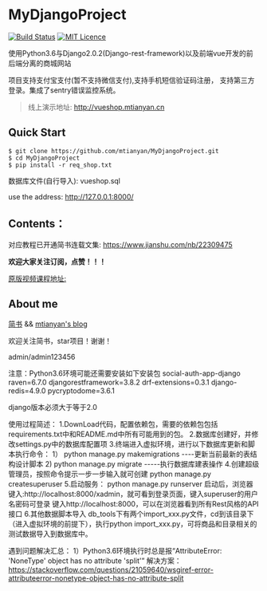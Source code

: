 # MyDjangoProject

[![Build Status](https://travis-ci.org/mtianyan/hexoBlog-Github.svg?branch=master)](https://travis-ci.org/mtianyan/hexoBlog-Github)
[![MIT Licence](https://badges.frapsoft.com/os/mit/mit.svg?v=103)](https://opensource.org/licenses/mit-license.php)

使用Python3.6与Django2.0.2(Django-rest-framework)以及前端vue开发的前后端分离的商城网站

项目支持支付宝支付(暂不支持微信支付),支持手机短信验证码注册， 支持第三方登录。集成了sentry错误监控系统。

>线上演示地址: http://vueshop.mtianyan.cn

## Quick Start

```
$ git clone https://github.com/mtianyan/MyDjangoProject.git
$ cd MyDjangoProject
$ pip install -r req_shop.txt
```

数据库文件(自行导入): vueshop.sql

use the address: http://127.0.0.1:8000/

## Contents：


对应教程已开通简书连载文集: https://www.jianshu.com/nb/22309475

**欢迎大家关注订阅，点赞！！！**

[原版视频课程地址:](https://coding.imooc.com/learn/list/131.html)

## About me

[简书](https://www.jianshu.com/u/db9a7a0daa1f) && [mtianyan's blog](http://blog.mtianyan.cn/)


欢迎关注简书，star项目！谢谢！






admin/admin123456





注意：Python3.6环境可能还需要安装如下安装包
social-auth-app-django
raven=6.7.0
djangorestframework=3.8.2
drf-extensions=0.3.1
django-redis=4.9.0
pycryptodome=3.6.1

django版本必须大于等于2.0


使用过程简述：
1.DownLoad代码，配置依赖包，需要的依赖包包括requirements.txt中和README.md中所有可能用到的包。
2.数据库创建好，并修改settings.py中的数据库配置项
3.终端进入虚拟环境，进行以下数据库更新和脚本执行命令：
   1） python manage.py makemigrations ----更新当前最新的表结构设计脚本
   2)  python manage.py migrate -----执行数据库建表操作
4.创建超级管理员，按照命令提示一步一步输入就可创建
    python manage.py createsuperuser
5.启动服务：
    python manage.py runserver
    启动后，浏览器键入:http://localhost:8000/xadmin，就可看到登录页面，键入superuser的用户名密码可登录
    键入http://localhost:8000，可以在浏览器看到所有Rest风格的API接口
6.其他数据脚本导入
   db_tools下有两个import_xxx.py文件，cd到该目录下（进入虚拟环境的前提下），执行python import_xxx.py，可将商品和目录相关的测试数据导入到数据库中。


遇到问题解决汇总：
1）Python3.6环境执行时总是报“AttributeError: 'NoneType' object has no attribute 'split'”
解决方案：https://stackoverflow.com/questions/21059640/wsgiref-error-attributeerror-nonetype-object-has-no-attribute-split